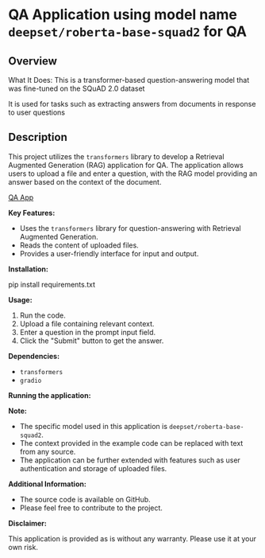 # QA Application using model name `deepset/roberta-base-squad2` for QA

## Overview
What It Does: This is a transformer-based question-answering model that was fine-tuned on the SQuAD 2.0 dataset

It is used for tasks such as extracting answers from documents in response to user questions

## Description
This project utilizes the `transformers` library to develop a Retrieval Augmented Generation (RAG) application for QA. The application allows users to upload a file and enter a question, with the RAG model providing an answer based on the context of the document.

[QA App](https://huggingface.co/spaces/2seriescs/Question-Answering)


**Key Features:**

* Uses the `transformers` library for question-answering with Retrieval Augmented Generation.
* Reads the content of uploaded files.
* Provides a user-friendly interface for input and output.

**Installation:**

pip install requirements.txt

**Usage:**

1. Run the code.
2. Upload a file containing relevant context.
3. Enter a question in the prompt input field.
4. Click the "Submit" button to get the answer.

**Dependencies:**

* `transformers`
* `gradio`

**Running the application:**

**Note:**

* The specific model used in this application is `deepset/roberta-base-squad2`.
* The context provided in the example code can be replaced with text from any source.
* The application can be further extended with features such as user authentication and storage of uploaded files.

**Additional Information:**

* The source code is available on GitHub.
* Please feel free to contribute to the project.

**Disclaimer:**

This application is provided as is without any warranty. Please use it at your own risk.